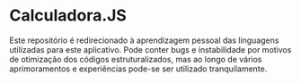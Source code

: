<h1>Calculadora.JS</h1>

<p>Este repositório é redirecionado à aprendizagem pessoal das linguagens utilizadas para este aplicativo. Pode conter
bugs e instabilidade por motivos de otimização dos códigos estruturalizados, mas ao longo de vários aprimoramentos e
experiências pode-se ser utilizado tranquilamente.</p>
